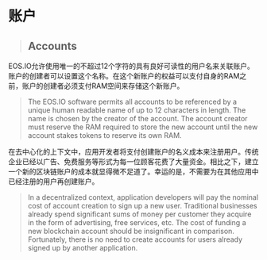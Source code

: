# 账户

> ## Accounts

EOS.IO允许使用唯一的不超过12个字符的具有良好可读性的用户名来关联账户。账户的创建者可以设置这个名称。在这个新账户的权益可以支付自身的RAM之前，账户的创建者必须支付RAM空间来存储这个新账户。

> The EOS.IO software permits all accounts to be referenced by a unique human readable name of up to 12 characters in length. The name is chosen by the creator of the account. The account creator must reserve the RAM required to store the new account until the new account stakes tokens to reserve its own RAM.

在去中心化的上下文中，应用开发者将支付创建账户的名义成本来注册用户。传统企业已经以广告、免费服务等形式为每一位顾客花费了大量资金。相比之下，建立一个新的区块链账户的成本就显得微不足道了。幸运的是，不需要为在其他应用中已经注册的用户再创建账户。

> In a decentralized context, application developers will pay the nominal cost of account creation to sign up a new user. Traditional businesses already spend significant sums of money per customer they acquire in the form of advertising, free services, etc. The cost of funding a new blockchain account should be insignificant in comparison. Fortunately, there is no need to create accounts for users already signed up by another application.



